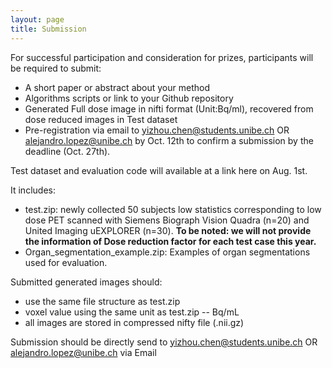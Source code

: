 ```yaml
---
layout: page
title: Submission
---
```


For successful participation and consideration for prizes, participants will be required to submit:  
- A short paper or abstract about your method
- Algorithms scripts or link to your Github repository  
- Generated Full dose image in nifti format (Unit:Bq/ml), recovered from dose reduced images in Test dataset
- Pre-registration via email to [yizhou.chen@students.unibe.ch](mailto:yizhou.chen@students.unibe.ch) OR [alejandro.lopez@unibe.ch](mailto:alejandro.lopez@unibe.ch) by Oct. 12th to confirm a submission by the deadline (Oct. 27th). 
    
Test dataset and evaluation code will available at a link here on Aug. 1st.

It includes:
- test.zip: newly collected 50 subjects low statistics corresponding to low dose PET scanned with Siemens Biograph Vision Quadra (n=20) and United Imaging uEXPLORER (n=30). **To be noted: we will not provide the information of Dose reduction factor for each test case this year.**
- Organ\_segmentation\_example.zip: Examples of organ segmentations used for evaluation.

Submitted generated images should:

- use the same file structure as test.zip
- voxel value using the same unit as test.zip -- Bq/mL
- all images are stored in compressed nifty file (.nii.gz)

Submission should be directly send to [yizhou.chen@students.unibe.ch](mailto:yizhou.chen@students.unibe.ch) OR [alejandro.lopez@unibe.ch](mailto:alejandro.lopez@unibe.ch) via Email
